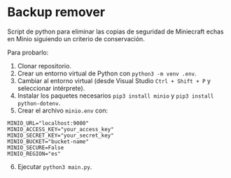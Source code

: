 # Backup remover

 Script de python para eliminar las copias de seguridad de Miniecraft echas en Minio siguiendo un criterio de conservación.

Para probarlo:
1. Clonar repositorio.
2. Crear un entorno virtual de Python con `python3 -m venv .env`.
3. Cambiar al entorno virtual (desde Visual Studio `Ctrl + Shift + P` y seleccionar intérprete).
4. Instalar los paquetes necesarios `pip3 install minio` y `pip3 install python-dotenv`.
5. Crear el archivo `minio.env` con:
```dotenv
MINIO_URL="localhost:9000"
MINIO_ACCESS_KEY="your_access_key"
MINIO_SECRET_KEY="your_secret_key"
MINIO_BUCKET="bucket-name"
MINIO_SECURE=False
MINIO_REGION="es"
```
6. Ejecutar `python3 main.py`.